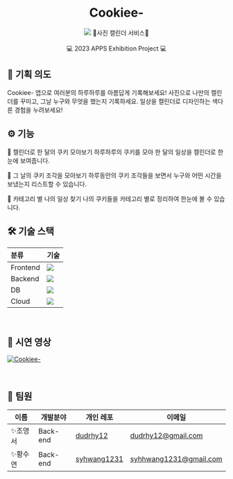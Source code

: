 <div align=center>
<h1>Cookiee-</h1>
<img src="https://2023-apps-exhibition-webpage.vercel.app/images/thumbnail/img-thumbnail-1.png">
🍪사진 캘린더 서비스🍪 <br> <br>
💻 2023 APPS Exhibition Project 💻
</div>


## 📌 기획 의도
Cookiee- 앱으로 여러분의 하루하루를 아름답게 기록해보세요!
사진으로 나만의 캘린더를 꾸미고, 그날 누구와 무엇을 했는지 기록하세요.
일상을 캘린더로 디자인하는 색다른 경험을 누려보세요!
<br>


## ⚙ 기능
🍪 캘린더로 한 달의 쿠키 모아보기
하루하루의 쿠키를 모아 한 달의 일상을 캘린더로 한눈에 보여줍니다.

🍪 그 날의 쿠키 조각을 모아보기
하루동안의 쿠키 조각들을 보면서 누구와 어떤 시간을 보냈는지 리스트할 수 있습니다.

🍪 카테고리 별 나의 일상 찾기
나의 쿠키들을 카테고리 별로 정리하여 한눈에 볼 수 있습니다.
<br>


## 🛠 기술 스택

| 분류          | 기술                                                                                                                                                                                                                                                                                                                                                                                                                                                                                       |
| :------------ | :----------------------------------------------------------------------------------------------------------------------------------------------------------------------------------------------------------------------------------------------------------------------------------------------------------------------------------------------------------------------------------------------------------------------------------------------------------------------------------------- |
| Frontend   | <img src="https://img.shields.io/badge/react native-61DBFB?style=for-the-badge&logo=react&logoColor=white">                                                                                                            |
| Backend   | <img src="https://img.shields.io/badge/spring boot-6DB33F?style=for-the-badge&logo=spring&logoColor=white">   |
| DB                             |<img src="https://img.shields.io/badge/mysql-4479A1?style=for-the-badge&logo=mysql&logoColor=white">                                                                                                                                                                    |
| Cloud           | <img src="https://img.shields.io/badge/aws-232F3E?style=for-the-badge&logo=aws&logoColor=white">  |
<br>

## 🎥 시연 영상

[![Cookiee-](http://img.youtube.com/vi/8AoxG-zcm-E/0.jpg)](https://youtu.be/8AoxG-zcm-E?feature=shared)




<br>

## 🤝 팀원

| 이름     | 개발분야  | 개인 레포                                         | 이메일                    |
| -------- | --------- | ------------------------------------------------- | ------------------------- |
| ✨조영서 | Back-end  | [dudrhy12](https://github.com/dudrhy12)  | dudrhy12@gmail.com |
| ✨황수연 | Back-end | [syhwang1231](https://github.com/syhwang1231)  | syhhwang1231@gmail.com     |
<br>
